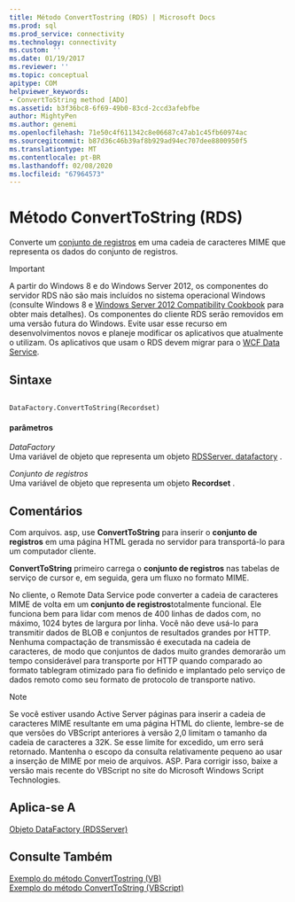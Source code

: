 ```yaml
---
title: Método ConvertTostring (RDS) | Microsoft Docs
ms.prod: sql
ms.prod_service: connectivity
ms.technology: connectivity
ms.custom: ''
ms.date: 01/19/2017
ms.reviewer: ''
ms.topic: conceptual
apitype: COM
helpviewer_keywords:
- ConvertToString method [ADO]
ms.assetid: b3f36bc8-6f69-49b0-83cd-2ccd3afebfbe
author: MightyPen
ms.author: genemi
ms.openlocfilehash: 71e50c4f611342c8e06687c47ab1c45fb60974ac
ms.sourcegitcommit: b87d36c46b39af8b929ad94ec707dee8800950f5
ms.translationtype: MT
ms.contentlocale: pt-BR
ms.lasthandoff: 02/08/2020
ms.locfileid: "67964573"
---
```

# <a name="converttostring-method-rds"></a>Método ConvertToString (RDS)
Converte um [conjunto de registros](../../../ado/reference/ado-api/recordset-object-ado.md) em uma cadeia de caracteres MIME que representa os dados do conjunto de registros.  
  
> [!IMPORTANT]
>  A partir do Windows 8 e do Windows Server 2012, os componentes do servidor RDS não são mais incluídos no sistema operacional Windows (consulte Windows 8 e [Windows Server 2012 Compatibility Cookbook](https://www.microsoft.com/download/details.aspx?id=27416) para obter mais detalhes). Os componentes do cliente RDS serão removidos em uma versão futura do Windows. Evite usar esse recurso em desenvolvimentos novos e planeje modificar os aplicativos que atualmente o utilizam. Os aplicativos que usam o RDS devem migrar para o [WCF Data Service](https://go.microsoft.com/fwlink/?LinkId=199565).  
  
## <a name="syntax"></a>Sintaxe  
  
```  
  
DataFactory.ConvertToString(Recordset)  
```  
  
#### <a name="parameters"></a>parâmetros  
 *DataFactory*  
 Uma variável de objeto que representa um objeto [RDSServer. datafactory](../../../ado/reference/rds-api/datafactory-object-rdsserver.md) .  
  
 *Conjunto de registros*  
 Uma variável de objeto que representa um objeto **Recordset** .  
  
## <a name="remarks"></a>Comentários  
 Com arquivos. asp, use **ConvertToString** para inserir o **conjunto de registros** em uma página HTML gerada no servidor para transportá-lo para um computador cliente.  
  
 **ConvertToString** primeiro carrega o **conjunto de registros** nas tabelas de serviço de cursor e, em seguida, gera um fluxo no formato MIME.  
  
 No cliente, o Remote Data Service pode converter a cadeia de caracteres MIME de volta em um **conjunto de registros**totalmente funcional. Ele funciona bem para lidar com menos de 400 linhas de dados com, no máximo, 1024 bytes de largura por linha. Você não deve usá-lo para transmitir dados de BLOB e conjuntos de resultados grandes por HTTP. Nenhuma compactação de transmissão é executada na cadeia de caracteres, de modo que conjuntos de dados muito grandes demorarão um tempo considerável para transporte por HTTP quando comparado ao formato tablegram otimizado para fio definido e implantado pelo serviço de dados remoto como seu formato de protocolo de transporte nativo.  
  
> [!NOTE]
>  Se você estiver usando Active Server páginas para inserir a cadeia de caracteres MIME resultante em uma página HTML do cliente, lembre-se de que versões do VBScript anteriores à versão 2,0 limitam o tamanho da cadeia de caracteres a 32K. Se esse limite for excedido, um erro será retornado. Mantenha o escopo da consulta relativamente pequeno ao usar a inserção de MIME por meio de arquivos. ASP. Para corrigir isso, baixe a versão mais recente do VBScript no site do Microsoft Windows Script Technologies.  
  
## <a name="applies-to"></a>Aplica-se A  
 [Objeto DataFactory (RDSServer)](../../../ado/reference/rds-api/datafactory-object-rdsserver.md)  
  
## <a name="see-also"></a>Consulte Também  
 [Exemplo do método ConvertTostring (VB)](../../../ado/reference/ado-api/converttostring-method-example-vb.md)   
 [Exemplo do método ConvertToString (VBScript)](../../../ado/reference/rds-api/converttostring-method-example-vbscript.md)


